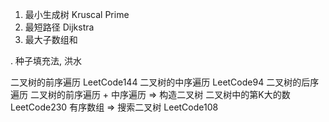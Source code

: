 1. 最小生成树  Kruscal  Prime
2. 最短路径    Dijkstra
3. 最大子数组和


. 种子填充法, 洪水

二叉树的前序遍历    LeetCode144
二叉树的中序遍历    LeetCode94
二叉树的后序遍历
二叉树的前序遍历 + 中序遍历 => 构造二叉树
二叉树中的第K大的数  LeetCode230
有序数组 => 搜索二叉树 LeetCode108